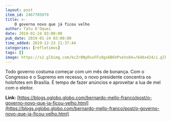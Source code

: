 ```yaml
---
layout: post
item_id: 2467705979
title: >-
    O governo novo que já ficou velho
author: Tatu D'Oquei
date: 2019-01-24 03:00:00
pub_date: 2019-01-24 03:00:00
time_added: 2019-12-23 21:37:44
categories: [refletimos]
tags: []
image: https://s2.glbimg.com/kcZr0NyRsvFFu9gx6B6VPveVs84=/640x424/i.glbimg.com/og/ig/infoglobo1/f/original/2019/01/22/80757813_brazilian_president_jair_bolsonaro_enters_the_stage_prior_to_deliver_a_speech_during_the_wo.jpg
---
```


Todo governo costuma começar com um mês de bonança. Com o Congresso e o Supremo em recesso, o novo presidente concentra os holofotes em Brasília. É tempo de fazer anúncios e aproveitar a lua de mel com o eleitor.

**Link:** [https://blogs.oglobo.globo.com/bernardo-mello-franco/post/o-governo-novo-que-ja-ficou-velho.html](https://blogs.oglobo.globo.com/bernardo-mello-franco/post/o-governo-novo-que-ja-ficou-velho.html)

